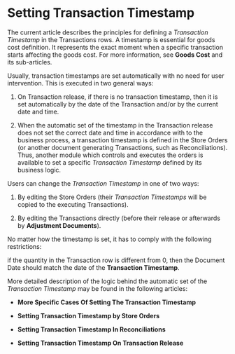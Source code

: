 # Setting Transaction Timestamp

The current article describes the principles for defining a <i>Transaction Timestamp</i> in the Transactions rows. A timestamp is essential for goods cost definition. It represents the exact moment when a specific transaction starts affecting the goods cost. For more information, see <b>Goods Cost</b> and its sub-articles.

Usually, transaction timestamps are set automatically with no need for user intervention. This is executed in two general ways:

 1. On Transaction release, if there is no transaction timestamp, then it is set automatically by the date of the Transaction and/or by the current date and time.

 2. When the automatic set of the timestamp in the Transaction release does not set the correct date and time in accordance with to the business process, a transaction timestamp is defined in the Store Orders (or another document generating Transactions, such as Reconciliations). Thus, another module which controls and executes the orders is available to set a specific <i>Transaction Timestamp</i> defined by its business logic.

Users can change the <i>Transaction Timestamp</i> in one of two ways:

 1. By editing the Store Orders (their <i>Transaction Timestamps</i> will be copied to the executing Transactions). 
 
 2. By editing the Transactions directly (before their release or afterwards by <b>Adjustment Documents</b>).

No matter how the timestamp is set, it has to comply with the following restrictions: 

if the quantity in the Transaction row is different from 0, then the Document Date should match the date of the <b>Transaction Timestamp</b>.

More detailed description of the logic behind the automatic set of the <i>Transaction Timestamp</i> may be found in the following articles:

- <b>More Specific Cases Of Setting The Transaction Timestamp</b>

- <b>Setting Transaction Timestamp by Store Orders</b>

- <b>Setting Transaction Timestamp In Reconciliations</b>

- <b>Setting Transaction Timestamp On Transaction Release</b>
